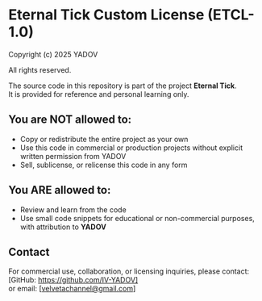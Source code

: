# Eternal Tick Custom License (ETCL-1.0)

Copyright (c) 2025 YADOV

All rights reserved.

The source code in this repository is part of the project **Eternal Tick**.  
It is provided for reference and personal learning only.  

## You are NOT allowed to:
- Copy or redistribute the entire project as your own  
- Use this code in commercial or production projects without explicit written permission from YADOV  
- Sell, sublicense, or relicense this code in any form  

## You ARE allowed to:
- Review and learn from the code  
- Use small code snippets for educational or non-commercial purposes, with attribution to **YADOV**  

## Contact
For commercial use, collaboration, or licensing inquiries, please contact:  
[GitHub: https://github.com/IV-YADOV]  
or email: [velvetachannel@gmail.com]
